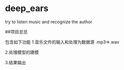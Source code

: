 # deep_ears
try to listen music and recognize the author


##项目总览


包含如下功能
1.音乐文件的输入和处理为数据源
    .mp3=>.wav
    
2.处理模型的建模

3.结果输出





